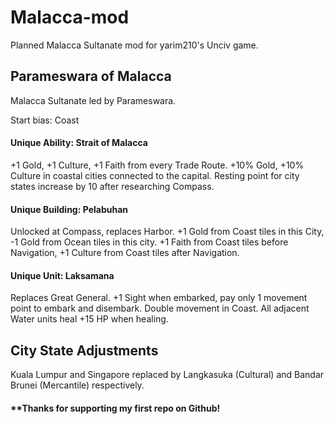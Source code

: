 # Malacca-mod
Planned Malacca Sultanate mod for yarim210's Unciv game.

## Parameswara of Malacca
Malacca Sultanate led by Parameswara.

Start bias: Coast

#### Unique Ability: Strait of Malacca
+1 Gold, +1 Culture, +1 Faith from every Trade Route. +10% Gold, +10% Culture in coastal cities connected to the capital. Resting point for city states increase by 10 after researching Compass.

#### Unique Building: Pelabuhan
Unlocked at Compass, replaces Harbor. +1 Gold from Coast tiles in this City, -1 Gold from Ocean tiles in this city. +1 Faith from Coast tiles before Navigation, +1 Culture from Coast tiles after Navigation.

#### Unique Unit: Laksamana
Replaces Great General. +1 Sight when embarked, pay only 1 movement point to embark and disembark. Double movement in Coast. All adjacent Water units heal +15 HP when healing.

## City State Adjustments
Kuala Lumpur and Singapore replaced by Langkasuka (Cultural) and Bandar Brunei (Mercantile) respectively.

#### **Thanks for supporting my first repo on Github! 